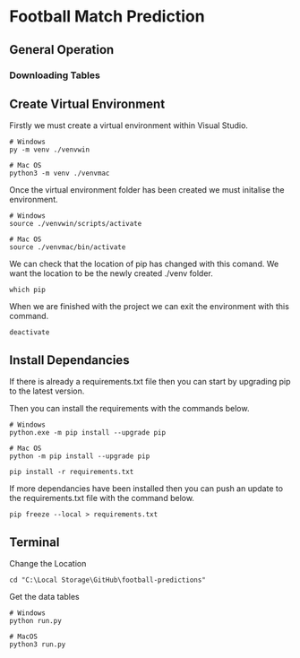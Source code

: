 # Football Match Prediction

## General Operation

### Downloading Tables

### 


## Create Virtual Environment

Firstly we must create a virtual environment within Visual Studio.
``` 
# Windows
py -m venv ./venvwin

# Mac OS
python3 -m venv ./venvmac
```

Once the virtual environment folder has been created we must initalise the environment.

```
# Windows
source ./venvwin/scripts/activate

# Mac OS
source ./venvmac/bin/activate
```

We can check that the location of pip has changed with this comand.
We want the location to be the newly created ./venv folder.

```
which pip
```

When we are finished with the project we can exit the environment with this command.
```
deactivate
```

## Install Dependancies

If there is already a requirements.txt file then you can start by upgrading pip to the latest version.

Then you can install the requirements with the commands below.
```
# Windows
python.exe -m pip install --upgrade pip

# Mac OS
python -m pip install --upgrade pip
```

```
pip install -r requirements.txt
```

If more dependancies have been installed then you can push an update to the requirements.txt file with the command below.
```
pip freeze --local > requirements.txt
```

## Terminal

Change the Location

```
cd "C:\Local Storage\GitHub\football-predictions"
```

Get the data tables

```
# Windows
python run.py

# MacOS
python3 run.py
```
